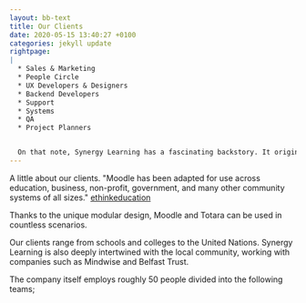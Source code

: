 ```yaml
---
layout: bb-text
title: Our Clients
date: 2020-05-15 13:40:27 +0100
categories: jekyll update
rightpage:
|
  * Sales & Marketing
  * People Circle
  * UX Developers & Designers
  * Backend Developers
  * Support
  * Systems
  * QA
  * Project Planners


  On that note, Synergy Learning has a fascinating backstory. It originated as an Ulster University startup and was eventually bought over by Roy Kerley (CEO) and Alex Buchner for £1. Rather than receiving funding and letting others buy in, to raise capital in the early days, the team sold hardware.
---
```


A little about our clients.
"Moodle has been adapted for use across education, business, non-profit, government, and many other community systems of all sizes."
[ethinkeducation](https://ethinkeducation.com/uk/what-is-moodle-guide/#whyismoodle")  

Thanks to the unique modular design, Moodle and Totara can be used in countless scenarios.  

Our clients range from schools and colleges to the United Nations. Synergy Learning is also deeply intertwined with the local community, working with companies such as Mindwise and Belfast Trust.  

The company itself employs roughly 50 people divided into the following teams;
